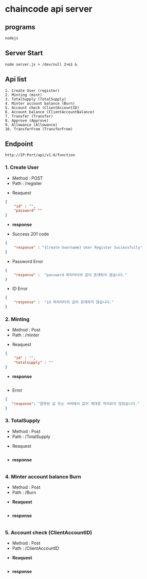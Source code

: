 chaincode api server
====================

## programs
```
nodejs
```


## Server Start
```
node server.js > /dev/null 2>&1 &
```


## Api list
```
1. Create User (register)
2. Minting (mint)
3. TotalSupply (TotalSupply)
4. Minter account balance (Burn)
5. Account check (ClientAccountID)
6. Account balance (ClientAccountBalance)
7. Transfer (Transfer)
8. Approve (Approve)
9. Allowance (Allowance)
10. TransferFrom (TransferFrom)
```


## Endpoint
```
http://IP:Port/api/v1.0/function
```


### 1. Create User
 - Method : POST
 - Path : /register
 + Reaquest
 ```json
 { 
     "id" : "",
     "password" ""
 }
 ```
 
 + __response__

 - Success 201 code
 ```json
 {
     "response" : "{Create Username} User Register Successfully"
 }
 ```

 - Password Error
 ```json
 {
     "response" :  "password 파라미터의 값이 존재하지 않습니다."
 }
 ```

 - ID Error
 ```json
 {
     "response" :  "id 파라미터의 값이 존재하지 않습니다."
 }
 ```



### 2. Minting
 - Method : Post
 - Path : /minter
 + Reaquest
 ```json
 {
     "id" : "",
     "totalsupply" : ""
 }
 ```
 + __response__
 ```json
 
 ```
 
 - Error
 ```json
 {
    "response": "잘못된 값 또는 서버에서 값이 제대로 처리되지 않았습니다."
 }
 ```

### 3. TotalSupply
 - Method : Post
 - Path : /TotalSupply
 + Reaquest
 ```
 ```
 + __response__
 ```
 ```




### 4. Minter account balance Burn
 - Method : Post
 - Path : /Burn
 + __Reaquest__
 ```
 ```
 + __response__
 ```
 ```



### 5. Account check (ClientAccountID)
 - Method : Post
 - Path : /ClientAccountID
 + __Reaquest__
 ```
 ```
 + __response__
 ```
 ```